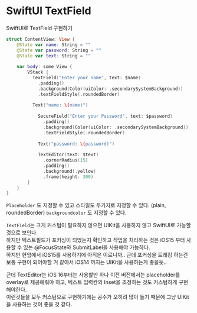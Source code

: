 # SwiftUI TextField

SwiftUI로 TextField 구현하기

```swift
struct ContentView: View {
    @State var name: String = ""
    @State var password: String = ""
    @State var text: String = ""
    
    var body: some View {
        VStack {
          TextField("Enter your name", text: $name)
            .padding()
            .background(Color(uiColor: .secondarySystemBackground))
            .textFieldStyle(.roundedBorder)
          
          Text("name: \(name)")
            
            SecureField("Enter your Password", text: $password)
              .padding()
              .background(Color(uiColor: .secondarySystemBackground))
              .textFieldStyle(.roundedBorder)
            
            Text("password: \(password)")
            
            TextEditor(text: $text)
              .cornerRadius(15)
              .padding()
              .background(.yellow)
              .frame(height: 300)
        }
    }
}
```

`Placeholder` 도 지정할 수 있고 스타일도 두가지로 지정할 수 있다. (plain, roundedBorder)
`backgroundcolor` 도 지정할 수 있다. 

`TextField`는 크게 커스텀이 필요하지 않으면 UIKit을 사용하지 않고 SwiftUI로 가능할 것으로 보인다.   
하지만 텍스트필드가 포커싱이 되었는지 확인하고 작업을 처리하는 것은 iOS15 부터 사용할 수 있는 @FocusState와 SubmitLabel을 사용해야 가능하다.   
하지만 현업에서 iOS15를 사용하기에 아직은 이르니까..
근데 포커싱을 트래킹 하는건 보통 구현이 되어야할 거 같아서 iOS14 까지는 UIKit을 사용하는게 좋을듯..

근데 TextEditor는 iOS 16부터는 사용할만 하나 이전 버전에서는 placeholder를 overlay로 제공해줘야 하고, 텍스트 입력칸의 Inset을 조정하는 것도 커스텀하게 구현해야한다.   
이런것들을 모두 커스텀으로 구현하기에는 공수가 오히려 많이 들기 때문에 그냥 UIKit을 사용하는 것이 좋을 것 같다.   